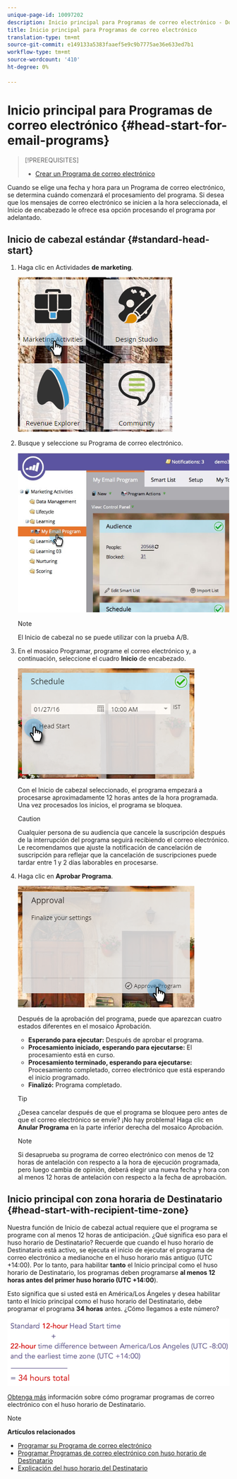 ```yaml
---
unique-page-id: 10097202
description: Inicio principal para Programas de correo electrónico - Documentos de marketing - Documentación del producto
title: Inicio principal para Programas de correo electrónico
translation-type: tm+mt
source-git-commit: e149133a5383faaef5e9c9b7775ae36e633ed7b1
workflow-type: tm+mt
source-wordcount: '410'
ht-degree: 0%

---
```



# Inicio principal para Programas de correo electrónico {#head-start-for-email-programs}

>[!PREREQUISITES]
>
>* [Crear un Programa de correo electrónico](../../../../product-docs/email-marketing/email-programs/creating-an-email-program/create-an-email-program.md)

>



Cuando se elige una fecha y hora para un Programa de correo electrónico, se determina cuándo comenzará el procesamiento del programa. Si desea que los mensajes de correo electrónico se inicien a la hora seleccionada, el Inicio de encabezado le ofrece esa opción procesando el programa por adelantado.

## Inicio de cabezal estándar {#standard-head-start}

1. Haga clic en Actividades **de marketing**.

   ![](assets/one-1.png)

1. Busque y seleccione su Programa de correo electrónico.

   ![](assets/selectemailprogram-4.jpg)

   >[!NOTE]
   >
   >El Inicio de cabezal no se puede utilizar con la prueba A/B.

1. En el mosaico Programar, programe el correo electrónico y, a continuación, seleccione el cuadro **Inicio** de encabezado.

   ![](assets/three-1.png)

   Con el Inicio de cabezal seleccionado, el programa empezará a procesarse aproximadamente 12 horas antes de la hora programada. Una vez procesados los inicios, el programa se bloquea.

   >[!CAUTION]
   >
   >Cualquier persona de su audiencia que cancele la suscripción después de la interrupción del programa seguirá recibiendo el correo electrónico. Le recomendamos que ajuste la notificación de cancelación de suscripción para reflejar que la cancelación de suscripciones puede tardar entre 1 y 2 días laborables en procesarse.

1. Haga clic en **Aprobar Programa**.

   ![](assets/four-1.png)

   Después de la aprobación del programa, puede que aparezcan cuatro estados diferentes en el mosaico Aprobación.

   * **Esperando para ejecutar:** Después de aprobar el programa.
   * **Procesamiento iniciado, esperando para ejecutarse:** El procesamiento está en curso.
   * **Procesamiento terminado, esperando para ejecutarse:** Procesamiento completado, correo electrónico que está esperando el inicio programado.
   * **Finalizó:** Programa completado.

   >[!TIP]
   >
   >¿Desea cancelar después de que el programa se bloquee pero antes de que el correo electrónico se envíe? ¡No hay problema! Haga clic en **Anular Programa** en la parte inferior derecha del mosaico Aprobación.

   >[!NOTE]
   >
   >Si desaprueba su programa de correo electrónico con menos de 12 horas de antelación con respecto a la hora de ejecución programada, pero luego cambia de opinión, deberá elegir una nueva fecha y hora con al menos 12 horas de antelación con respecto a la fecha de aprobación.

## Inicio principal con zona horaria de Destinatario {#head-start-with-recipient-time-zone}

Nuestra función de Inicio de cabezal actual requiere que el programa se programe con al menos 12 horas de anticipación. ¿Qué significa eso para el huso horario de Destinatario? Recuerde que cuando el huso horario de Destinatario está activo, se ejecuta el inicio de ejecutar el programa de correo electrónico a medianoche en el huso horario más antiguo (UTC +14:00). Por lo tanto, para habilitar **tanto** el Inicio principal como el huso horario de Destinatario, los programas deben programarse **al menos 12 horas antes del primer huso horario (UTC +14:00**).

Esto significa que si usted está en América/Los Ángeles y desea habilitar tanto el Inicio principal como el huso horario del Destinatario, debe programar el programa **34 horas** antes. ¿Cómo llegamos a este número?

![](assets/image2017-12-5-13-3a11-3a46.png)

[Obtenga más](scheduling-with-recipient-time-zone/schedule-email-programs-with-recipient-time-zone.md) información sobre cómo programar programas de correo electrónico con el huso horario de Destinatario.

>[!NOTE]
>
>**Artículos relacionados**
>
>* [Programar su Programa de correo electrónico](schedule-your-email-program.md)
>* [Programar Programas de correo electrónico con huso horario de Destinatario](scheduling-with-recipient-time-zone/schedule-email-programs-with-recipient-time-zone.md)
>* [Explicación del huso horario del Destinatario](scheduling-with-recipient-time-zone/understanding-recipient-time-zone.md)

>



